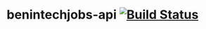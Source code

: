 # benintechjobs-api [![Build Status](https://travis-ci.org/nioperas06/benintechjobs-api.svg?branch=master)](https://travis-ci.org/nioperas06/benintechjobs-api)
